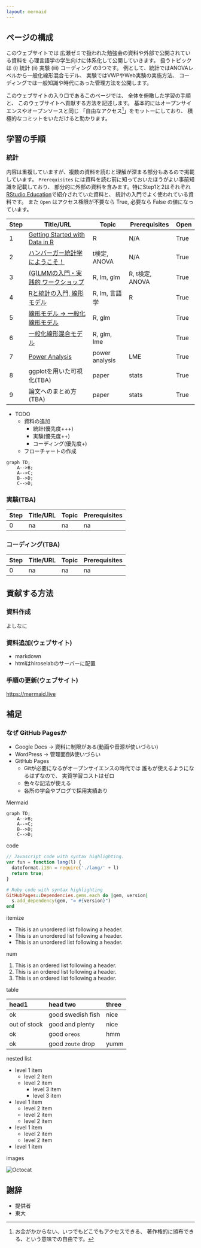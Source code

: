 ```yaml
---
layout: mermaid
---
```


## ページの構成

このウェブサイトでは
広瀬ゼミで扱われた勉強会の資料や外部で公開されている資料を
心理言語学の学生向けに体系化して公開していきます。
扱うトピックは (i) 統計 (ii) 実験 (iii) コーディング の3つです。
例として、統計ではANOVAレベルから一般化線形混合モデル、
実験ではVWPやWeb実験の実施方法、
コーディングでは一般知識や時代にあった管理方法を公開します。

このウェブサイトの入り口であるこのページでは、
全体を俯瞰した学習の手順と、
このウェブサイトへ貢献する方法を記述します。
基本的にはオープンサイエンスやオープンソースと同じ
「自由なアクセス[^free]」をモットーにしており、
積極的なコミットをいただけると助かります。

[^free]: お金がかからない、いつでもどこでもアクセスできる、
    著作権的に頒布できる、という意味での自由です。

## 学習の手順

### 統計

内容は重複していますが、複数の資料を読むと理解が深まる部分もあるので掲載しています。
`Prerequisites` には資料を読む前に知っておいたほうがよい事前知識を記載しており、
部分的に外部の資料を含みます。特にStep1と2はそれぞれ
[RStudio Education][rstudio-intro]で紹介されていた資料と、
統計の入門でよく使われている資料です。
また `Open` はアクセス権限が不要なら True, 必要なら False の値になっています。

| Step | Title/URL                                        | Topic           | Prerequisites   | Open | 
|------|--------------------------------------------------|-----------------|-----------------|------|
|    1 | [Getting Started with Data in R][r-rstudio]      | R               | N/A             | True |
|    2 | [ハンバーガー統計学にようこそ！][hamburger]      | t検定, ANOVA    | N/A             | True |
|    3 | [(G)LMMの入門・実践的 ワークショップ][glmm-ws-m] | R, lm, glm      | R, t検定, ANOVA | True |
|    4 | [Rと統計の入門, 線形モデル][intro-k]             | R, lm, 言語学   | R               | True |
|    5 | [線形モデル -> 一般化線形モデル][lm2glm-k]       | R, glm          |                 | True |
|    6 | [一般化線形混合モデル][glm2lme-k]                | R, glm, lme     |                 | True |
|    7 | [Power Analysis][power-analysis]                 | power analysis  | LME             | True |
|    8 | ggplotを用いた可視化(TBA)                        | paper           | stats           | True |
|    9 | 論文へのまとめ方(TBA)                            | paper           | stats           | True |

[glmm-ws-m]: https://phiz.c.u-tokyo.ac.jp/~hiroselab/stats/0907.html
[power-analysis]: https://phiz.c.u-tokyo.ac.jp/~hiroselab/stats/220128_powerAnalysis_isono.html
[intro-k]: https://kishiyamat.github.io/tutorial-lme-vwp/1.html
[lm2glm-k]: https://kishiyamat.github.io/tutorial-lme-vwp/2.html
[glm2lme-k]: https://kishiyamat.github.io/tutorial-lme-vwp/3.html
[hamburger]: http://kogolab.chillout.jp/elearn/hamburger/
[rstudio-intro]: https://education.rstudio.com/
[r-rstudio]: https://moderndive.netlify.app/1-getting-started.html

* TODO
    * 資料の追加
        * 統計(優先度+++)
        * 実験(優先度++)
        * コーディング(優先度+)
    * フローチャートの作成

```mermaid
graph TD;
    A-->B;
    A-->C;
    B-->D;
    C-->D;
```

<!--[統計](./stats).-->

### 実験(TBA)

<!--[実験](./experiments)-->
| Step | Title/URL | Topic           | Prerequisites   | 
|------|-----------|-----------------|-----------------|
|    0 | na        | na              | na             |

### コーディング(TBA)

<!--[コーディング](./coding)-->
| Step | Title/URL | Topic           | Prerequisites   | 
|------|-----------|-----------------|-----------------|
|    0 | na        | na              | na             |

## 貢献する方法

### 資料作成

よしなに

### 資料追加(ウェブサイト)

- markdown
- htmlはhiroselabのサーバーに配置

### 手順の更新(ウェブサイト)

https://mermaid.live

## 補足

### なぜ GitHub Pagesか

- Google Docs -> 資料に制限がある(動画や音源が使いづらい)
- WordPress -> 管理面倒&使いづらい
- GitHub Pages
    - Gitが必要になるがオープンサイエンスの時代では
      誰もが使えるようになるはずなので、
      実質学習コストはゼロ
    - 色々な記法が使える
    - 各所の学会やブログで採用実績あり

Mermaid

```mermaid
graph TD;
    A-->B;
    A-->C;
    B-->D;
    C-->D;
```

code

```js
// Javascript code with syntax highlighting.
var fun = function lang(l) {
  dateformat.i18n = require('./lang/' + l)
  return true;
}
```

```ruby
# Ruby code with syntax highlighting
GitHubPages::Dependencies.gems.each do |gem, version|
  s.add_dependency(gem, "= #{version}")
end
```

itemize

*   This is an unordered list following a header.
*   This is an unordered list following a header.
*   This is an unordered list following a header.

num

1.  This is an ordered list following a header.
2.  This is an ordered list following a header.
3.  This is an ordered list following a header.

table

| head1        | head two          | three |
|:-------------|:------------------|:------|
| ok           | good swedish fish | nice  |
| out of stock | good and plenty   | nice  |
| ok           | good `oreos`      | hmm   |
| ok           | good `zoute` drop | yumm  |

nested list

- level 1 item
  - level 2 item
  - level 2 item
    - level 3 item
    - level 3 item
- level 1 item
  - level 2 item
  - level 2 item
  - level 2 item
- level 1 item
  - level 2 item
  - level 2 item
- level 1 item

images

![Octocat](https://github.githubassets.com/images/icons/emoji/octocat.png)

## 謝辞

- 提供者
- 東大
